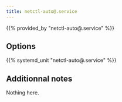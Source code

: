 ```yaml
---
title: netctl-auto@.service
---
```


{{% provided_by "netctl-auto@.service" %}}

## Options

{{% systemd_unit "netctl-auto@.service" %}}

## Additionnal notes

Nothing here.